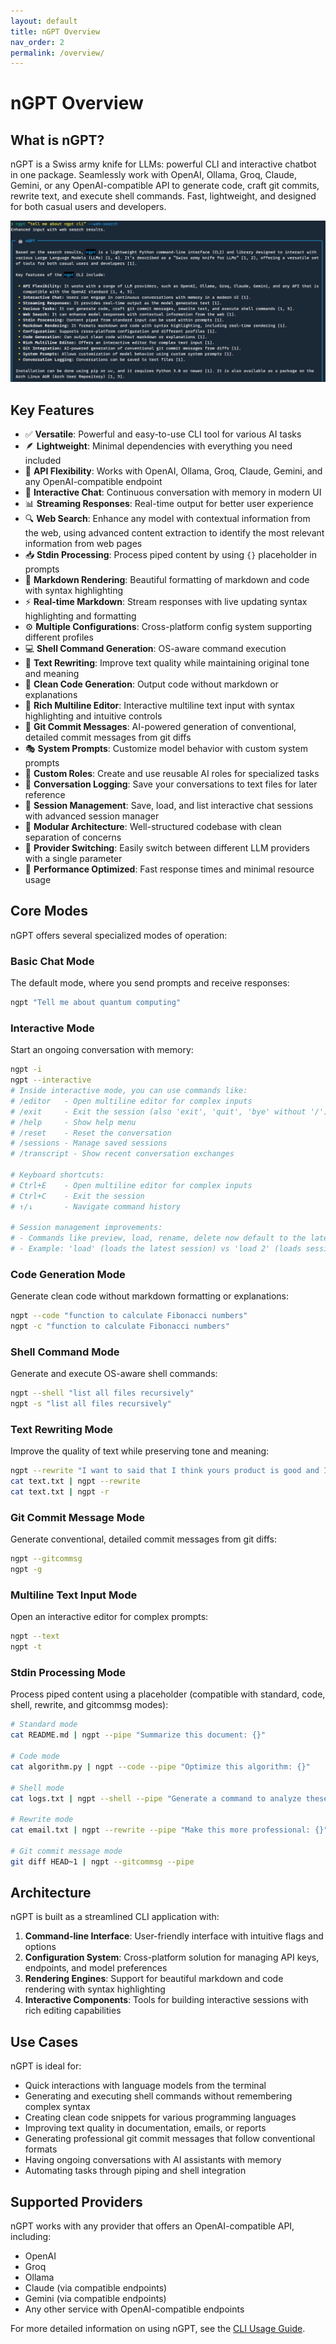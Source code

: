 ```yaml
---
layout: default
title: nGPT Overview
nav_order: 2
permalink: /overview/
---
```


# nGPT Overview

## What is nGPT?

nGPT is a Swiss army knife for LLMs: powerful CLI and interactive chatbot in one package. Seamlessly work with OpenAI, Ollama, Groq, Claude, Gemini, or any OpenAI-compatible API to generate code, craft git commits, rewrite text, and execute shell commands. Fast, lightweight, and designed for both casual users and developers.

![ngpt-w-self](https://raw.githubusercontent.com/nazdridoy/ngpt/main/previews/ngpt-w-self.png)

## Key Features

- ✅ **Versatile**: Powerful and easy-to-use CLI tool for various AI tasks
- 🪶 **Lightweight**: Minimal dependencies with everything you need included
- 🔄 **API Flexibility**: Works with OpenAI, Ollama, Groq, Claude, Gemini, and any OpenAI-compatible endpoint
- 💬 **Interactive Chat**: Continuous conversation with memory in modern UI
- 📊 **Streaming Responses**: Real-time output for better user experience
- 🔍 **Web Search**: Enhance any model with contextual information from the web, using advanced content extraction to identify the most relevant information from web pages
- 📥 **Stdin Processing**: Process piped content by using `{}` placeholder in prompts
- 🎨 **Markdown Rendering**: Beautiful formatting of markdown and code with syntax highlighting
- ⚡ **Real-time Markdown**: Stream responses with live updating syntax highlighting and formatting
- ⚙️ **Multiple Configurations**: Cross-platform config system supporting different profiles
- 💻 **Shell Command Generation**: OS-aware command execution
- 🧠 **Text Rewriting**: Improve text quality while maintaining original tone and meaning
- 🧩 **Clean Code Generation**: Output code without markdown or explanations
- 📝 **Rich Multiline Editor**: Interactive multiline text input with syntax highlighting and intuitive controls
- 📑 **Git Commit Messages**: AI-powered generation of conventional, detailed commit messages from git diffs
- 🎭 **System Prompts**: Customize model behavior with custom system prompts
- 🤖 **Custom Roles**: Create and use reusable AI roles for specialized tasks
- 📃 **Conversation Logging**: Save your conversations to text files for later reference
- 💾 **Session Management**: Save, load, and list interactive chat sessions with advanced session manager
- 🔌 **Modular Architecture**: Well-structured codebase with clean separation of concerns
- 🔄 **Provider Switching**: Easily switch between different LLM providers with a single parameter
- 🚀 **Performance Optimized**: Fast response times and minimal resource usage

## Core Modes

nGPT offers several specialized modes of operation:

### Basic Chat Mode
The default mode, where you send prompts and receive responses:
```bash
ngpt "Tell me about quantum computing"
```

### Interactive Mode
Start an ongoing conversation with memory:
```bash
ngpt -i
ngpt --interactive
# Inside interactive mode, you can use commands like:
# /editor   - Open multiline editor for complex inputs
# /exit     - Exit the session (also 'exit', 'quit', 'bye' without '/')
# /help     - Show help menu
# /reset    - Reset the conversation
# /sessions - Manage saved sessions
# /transcript - Show recent conversation exchanges

# Keyboard shortcuts:
# Ctrl+E    - Open multiline editor for complex inputs
# Ctrl+C    - Exit the session
# ↑/↓       - Navigate command history

# Session management improvements:
# - Commands like preview, load, rename, delete now default to the latest session
# - Example: 'load' (loads the latest session) vs 'load 2' (loads session at index 2)
```

### Code Generation Mode
Generate clean code without markdown formatting or explanations:
```bash
ngpt --code "function to calculate Fibonacci numbers"
ngpt -c "function to calculate Fibonacci numbers"
```

### Shell Command Mode
Generate and execute OS-aware shell commands:
```bash
ngpt --shell "list all files recursively"
ngpt -s "list all files recursively"
```

### Text Rewriting Mode
Improve the quality of text while preserving tone and meaning:
```bash
ngpt --rewrite "I want to said that I think yours product is good and I like it Alot."
cat text.txt | ngpt --rewrite
cat text.txt | ngpt -r
```

### Git Commit Message Mode
Generate conventional, detailed commit messages from git diffs:
```bash
ngpt --gitcommsg
ngpt -g
```

### Multiline Text Input Mode
Open an interactive editor for complex prompts:
```bash
ngpt --text
ngpt -t
```

### Stdin Processing Mode
Process piped content using a placeholder (compatible with standard, code, shell, rewrite, and gitcommsg modes):
```bash
# Standard mode
cat README.md | ngpt --pipe "Summarize this document: {}"

# Code mode
cat algorithm.py | ngpt --code --pipe "Optimize this algorithm: {}"

# Shell mode
cat logs.txt | ngpt --shell --pipe "Generate a command to analyze these logs: {}"

# Rewrite mode 
cat email.txt | ngpt --rewrite --pipe "Make this more professional: {}"

# Git commit message mode
git diff HEAD~1 | ngpt --gitcommsg --pipe
```

## Architecture

nGPT is built as a streamlined CLI application with:

1. **Command-line Interface**: User-friendly interface with intuitive flags and options
2. **Configuration System**: Cross-platform solution for managing API keys, endpoints, and model preferences
3. **Rendering Engines**: Support for beautiful markdown and code rendering with syntax highlighting
4. **Interactive Components**: Tools for building interactive sessions with rich editing capabilities

## Use Cases

nGPT is ideal for:

- Quick interactions with language models from the terminal
- Generating and executing shell commands without remembering complex syntax
- Creating clean code snippets for various programming languages
- Improving text quality in documentation, emails, or reports
- Generating professional git commit messages that follow conventional formats
- Having ongoing conversations with AI assistants with memory
- Automating tasks through piping and shell integration

## Supported Providers

nGPT works with any provider that offers an OpenAI-compatible API, including:

- OpenAI
- Groq
- Ollama
- Claude (via compatible endpoints)
- Gemini (via compatible endpoints)
- Any other service with OpenAI-compatible endpoints

For more detailed information on using nGPT, see the [CLI Usage Guide](usage/cli_usage.md). 